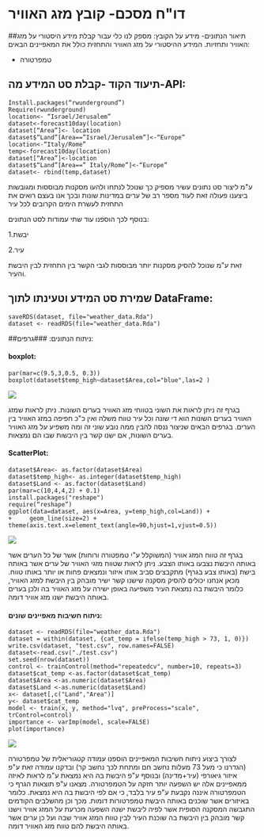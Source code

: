 # דו"ח מסכם- קובץ מזג האוויר


##תיאור הנתונים- מידע על הקובץ:
מספק לנו כלי עבור קבלת מידע היסטורי על מזג האוויר ותחזיות.
המידע ההיסטורי על מזג האוויר והתחזית כולל את המאפיינים הבאים:
* טמפרטורה


## תיעוד הקוד -קבלת סט המידע מה-API:

```{r}
Install.packages(“rwunderground”)
Require(rwunderground)
location<- “Israel/Jerusalem”
dataset<-forecast10day(location)
dataset[“Area”]<- location
dataset$“Land”[Area==”Israel/Jerusalem”]<-“Europe”
location<-“Italy/Rome”
temp<-forecast10day(location)
dataset[“Area”]<-location 
dataset$“Land”[Area==” Italy/Rome”]<-“Europe”
dataset<- rbind(temp,dataset)

```

ע"מ ליצור סט נתונים עשיר מספיק כך שנוכל לנתחו ולהעו מסקנות מבוססות ומגובשות ביצענו פעולה זאת לעוד מספר רב של ערים במדינות שונות ובכך אנו בעצם רואים את התחזית לעשרת הימים הקרובים לכל עיר

בנוסף לכך הוספנו עוד שתי עמודות לסט הנתונים:

1.יבשת

2.עיר

זאת ע"מ שנוכל להסיק מסקנות יותר מבוססות לגבי הקשר בין התחזית לבין היבשת והעיר.

## שמירת סט המידע וטעינתו לתוך DataFrame:


```{r}
saveRDS(dataset, file="weather_data.Rda")
dataset <- readRDS(file="weather_data.Rda")
```
##ניתוח הנתונים:
###גרפים:
#### boxplot:

```{r}
par(mar=c(9.5,3,0.5, 0.3))
boxplot(dataset$temp_high~dataset$Area,col="blue",las=2 ) 
```
![](https://cloud.githubusercontent.com/assets/17852872/14420472/e548c622-ffd4-11e5-8b02-eb71f6c49600.png)

בגרף זה ניתן לראות את השוני בטווחי מזג האוויר בערים השונות. ניתן לראות שמזג האוויר בערים השונות הוא די שונה וכל עיר טווח משלה ואין כ"כ חפיפה במזג האוויר בין הערים.
בגרפים הבאים שניצור ננסה להבין ממה נובע שוני זה ומה משפיע על מזג האוויר בערים השונות, אם ישנו קשר בין היבשות שבו הם נמצאות.

#### ScatterPlot:
```{r}
dataset$Area<- as.factor(dataset$Area)
dataset$temp_high<- as.integer(dataset$temp_high)
dataset$Land <- as.factor(dataset$Land)
par(mar=c(10,4,4,2) + 0.1)
install.packages("reshape")
require(“reshape”)
ggplot(data=dataset, aes(x=Area, y=temp_high,col=Land)) +
+     geom_line(size=2) +  theme(axis.text.x=element_text(angle=90,hjust=1,vjust=0.5))
```

![](https://cloud.githubusercontent.com/assets/17852872/14420473/e549db02-ffd4-11e5-84c8-7a0d0addc4fc.png)

בגרף זה טווח המזג אוויר (המשוקלל ע"י טמפטורה ורוחות) אשר של כל הערים אשר באותה היבשת נצבעו באותו הצבע. ניתן לראות שטווח מזגי האוויר של ערים אשר באותה בישת (באותו צבע בגרף) מתקבצים סביב אותו איזור ונמצאים פחות או יותר באותו טווח. מכאן אנחנו יכולים להסיק מסקנה שישנו קשר ישיר מובהק בין היבשת למזג האוויר, כלומר היבשת בה נמצאת העיר משפיעה באופן ישירה על מזג האוויר בה ולכן בערים באותה היבשת ישנו מזג אוויר דומה.

#### ניתוח חשיבות מאפיינים שונים:
```{r}
dataset <- readRDS(file="weather_data.Rda")
dataset = within(dataset, {cat_temp = ifelse(temp_high > 73, 1, 0)})
write.csv(dataset, "test.csv", row.names=FALSE)
dataset<-read.csv("./test.csv")
set.seed(nrow(dataset))
control <- trainControl(method="repeatedcv", number=10, repeats=3)
dataset$cat_temp <-as.factor(dataset$cat_temp)
dataset$Area <-as.numeric(dataset$Area)
dataset$Land <-as.numeric(dataset$Land)
x<- dataset[,c("Land","Area")]
y<- dataset$cat_temp
model <- train(x, y, method="lvq", preProcess="scale", trControl=control)
importance <- varImp(model, scale=FALSE)
plot(importance)
```
![](https://cloud.githubusercontent.com/assets/17852872/14420471/e548a7be-ffd4-11e5-82fc-946b6fa69143.png)


לצורך ביצוע ניתוח חשיבות המאפיינים הוספנו עמודה  קטגוריאלית של טמפרטורה (הגדרנו כי מעל 73 מעלות נחשב חם ומתחת לכך נחשב קר) ובדקנו עמודה זאת ע"פ איזור גיאורפי (עיר+מדינה) ובנוסף ע"פ היבשת בה היא נמצאת ע"מ לראות לאיזה ממאפיינים אלה יש השפעה יותר חזקה על הטמפרטורה.
מצאנו ע"פ תוצאות הגרף כי הטמפרטורה איננה נקבעת ע"פ עיר בלבד, כי אם לפי היבשת בה היא נמצאת. כלומר באיזורים אשר שוכנים באותה היבשת טמפרטורות דומות. מכך וכן מהשלבים הקודמים התגבשה המסקנה הסופית אשר לפיה ליבשת ישנה השפעה מכרעת על המזג אוויר וישנו קשר מובהק בין היבשת בה שוכנת העיר לבין טווח המזג אוויר שבה ועל כן ערים אשר באותה היבשת להם טווח מזג האוויר דומה.

